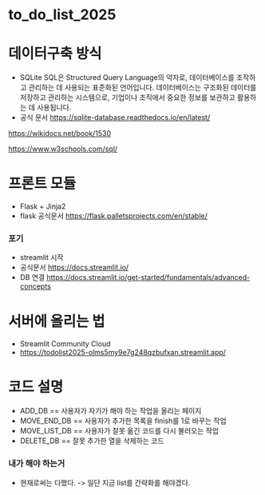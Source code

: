 # to_do_list_2025
# 데이터구축 방식
- SQLite
SQL은 Structured Query Language의 약자로, 데이터베이스를 조작하고 관리하는 데 사용되는 표준화된 언어입니다. 
데이터베이스는 구조화된 데이터를 저장하고 관리하는 시스템으로, 기업이나 조직에서 중요한 정보를 보관하고 활용하는 데 사용됩니다.
- 공식 문서
https://sqlite-database.readthedocs.io/en/latest/

https://wikidocs.net/book/1530



https://www.w3schools.com/sql/

# 프론트 모듈
- Flask + Jinja2
- flask 공식문서
https://flask.palletsprojects.com/en/stable/
###  포기
- streamlit 시작
- 공식문서
https://docs.streamlit.io/
- DB 연결
https://docs.streamlit.io/get-started/fundamentals/advanced-concepts



# 서버에 올리는 법
- Streamlit Community Cloud
- https://todolist2025-olms5my9e7g248qzbufxan.streamlit.app/




# 코드 설명 
- ADD_DB == 사용자가 자기가 해야 하는 작업을 올리는 페이지
- MOVE_END_DB == 사용자가 추가한 목록을 finish를 1로 바꾸는 작업
- MOVE_LIST_DB == 사용자가 잘못 옮긴 코드를 다시 불러오는 작업
- DELETE_DB == 잘못 추가한 열을 삭제하는 코드


### 내가 해야 하는거 
- 현재로써는 다했다.
-> 일단 지금 list를 간략화를 해야겠다.





